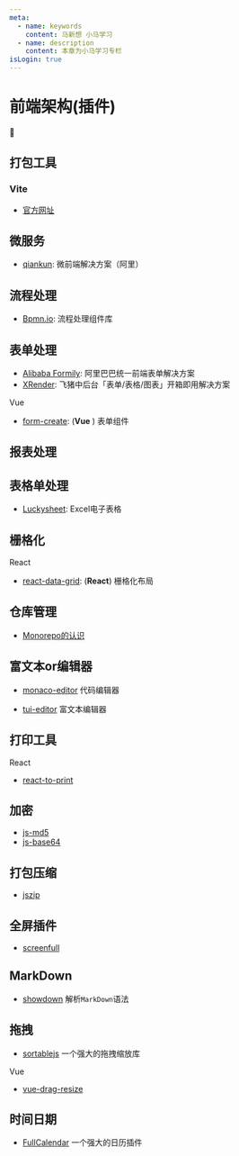 ```yaml
---
meta:
  - name: keywords
    content: 马新想 小马学习 
  - name: description
    content: 本章为小马学习专栏
isLogin: true
---
```



# 前端架构(插件)


:horse:


## 打包工具


### Vite

- [官方网址](https://vitejs.cn/)


## 微服务

- [qiankun](https://qiankun.umijs.org/zh): 微前端解决方案（阿里）


## 流程处理

- [Bpmn.io](https://bpmn.io/toolkit/bpmn-js/): 流程处理组件库


## 表单处理

- [Alibaba Formily](https://formilyjs.org/zh-CN): 阿里巴巴统一前端表单解决方案
- [XRender](https://xrender.fun/): 飞猪中后台「表单/表格/图表」开箱即用解决方案



 <el-divider content-position="left">Vue</el-divider>

- [form-create](http://www.form-create.com/v3/guide/): (**Vue** ) 表单组件


## 报表处理



## 表格单处理

- [Luckysheet](https://github.com/mengshukeji/Luckysheet): Excel电子表格


## 栅格化

 <el-divider content-position="left">React</el-divider>

- [react-data-grid](https://github.com/adazzle/react-data-grid): (**React**) 栅格化布局


## 仓库管理


- [Monorepo的认识](https://juejin.cn/post/6944877410827370504)


## 富文本or编辑器

- [monaco-editor](https://microsoft.github.io/monaco-editor/) 代码编辑器

- [tui-editor](https://github.com/nhn/tui.editor) 富文本编辑器


## 打印工具

 <el-divider content-position="left">React</el-divider>

- [react-to-print](https://github.com/gregnb/react-to-print)


## 加密

- [js-md5](https://github.com/emn178/js-md5)
- [js-base64](https://github.com/dankogai/js-base64)


## 打包压缩

- [jszip](https://github.com/Stuk/jszip)


## 全屏插件

- [screenfull](https://github.com/sindresorhus/screenfull)

## MarkDown

- [showdown](https://github.com/showdownjs/showdown) 解析`MarkDown`语法

## 拖拽

- [sortablejs](http://www.sortablejs.com/) 一个强大的拖拽缩放库

 <el-divider content-position="left">Vue</el-divider>

- [vue-drag-resize](https://github.com/kirillmurashov/vue-drag-resize)

## 时间日期

- [FullCalendar](https://fullcalendar.io/) 一个强大的日历插件